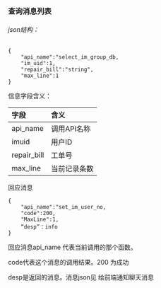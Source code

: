 ### 查询消息列表

###### json结构：

```
{
    "api_name":"select_im_group_db,
    "im_uid":1,
    "repair_bill":"string",
    "max_line":1
}
```

信息字段含义：

| 字段 | 含义 |
| :--- | :--- |
| api\_name | 调用API名称 |
| imuid | 用户ID |
| repair\_bill | 工单号 |
| max\_line | 当前记录条数 |

回应消息

```
{
    "api_name":"set_im_user_no,
    "code":200,
    "MaxLine":1,
    “desp”：info
}
```

回应消息api\_name 代表当前调用的那个函数。

code代表这个消息的调用结果。200 为成功

desp是返回的消息。消息json见 给前端通知聊天消息

